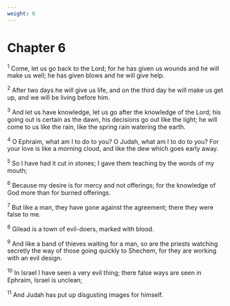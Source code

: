 ```yaml
---
weight: 6
---
```


# Chapter 6

<sup>1</sup> Come, let us go back to the Lord; for he has given us wounds and he will make us well; he has given blows and he will give help. 

<sup>2</sup> After two days he will give us life, and on the third day he will make us get up, and we will be living before him. 

<sup>3</sup> And let us have knowledge, let us go after the knowledge of the Lord; his going out is certain as the dawn, his decisions go out like the light; he will come to us like the rain, like the spring rain watering the earth. 

<sup>4</sup> O Ephraim, what am I to do to you? O Judah, what am I to do to you? For your love is like a morning cloud, and like the dew which goes early away. 

<sup>5</sup> So I have had it cut in stones; I gave them teaching by the words of my mouth; 

<sup>6</sup> Because my desire is for mercy and not offerings; for the knowledge of God more than for burned offerings. 

<sup>7</sup> But like a man, they have gone against the agreement; there they were false to me. 

<sup>8</sup> Gilead is a town of evil-doers, marked with blood. 

<sup>9</sup> And like a band of thieves waiting for a man, so are the priests watching secretly the way of those going quickly to Shechem, for they are working with an evil design. 

<sup>10</sup> In Israel I have seen a very evil thing; there false ways are seen in Ephraim, Israel is unclean; 

<sup>11</sup> And Judah has put up disgusting images for himself. 


